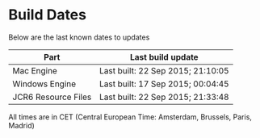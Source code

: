 # Build Dates

Below are the last known dates to updates

Part | Last build update
-----|-----
Mac Engine | Last built: 22 Sep 2015; 21:10:05
Windows Engine | Last built: 17 Sep 2015; 00:04:45
JCR6 Resource Files | Last built: 22 Sep 2015; 21:33:48
All times are in CET (Central European Time: Amsterdam, Brussels, Paris, Madrid)



